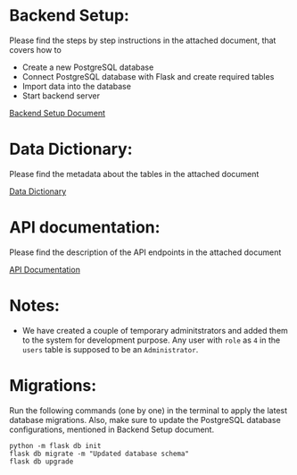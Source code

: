 # Backend Setup:
Please find the steps by step instructions in the attached document, that covers how to
* Create a new PostgreSQL database
* Connect PostgreSQL database with Flask and create required tables
* Import data into the database
* Start backend server

[Backend Setup Document](https://github.com/SKWCE2023/documentations/blob/main/Backend%20setup.pdf)

# Data Dictionary:
Please find the metadata about the tables in the attached document

[Data Dictionary](https://github.com/SKWCE2023/documentations/blob/main/Data%20Dictionary.pdf)

# API documentation:
Please find the description of the API endpoints in the attached document

[API Documentation](https://github.com/SKWCE2023/documentations/blob/main/API%20Documentation.pdf)

# Notes:
* We have created a couple of temporary adminitstrators and added them to the system for development purpose. Any user with `role` as `4` in the `users` table is supposed to be an `Administrator`. 

# Migrations:
Run the following commands (one by one) in the terminal to apply the latest database migrations. Also, make sure to update the PostgreSQL database configurations, mentioned in Backend Setup document.
```
python -m flask db init
flask db migrate -m "Updated database schema"
flask db upgrade
```
